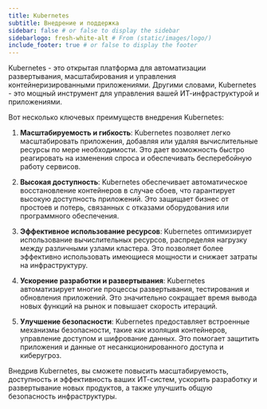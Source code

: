 ```yaml
---
title: Kubernetes
subtitle: Внедрение и поддержка
sidebar: false # or false to display the sidebar
sidebarlogo: fresh-white-alt # From (static/images/logo/)
include_footer: true # or false to display the footer
---
```


Kubernetes - это открытая платформа для автоматизации развертывания, масштабирования и управления контейнеризированными приложениями. Другими словами, Kubernetes - это мощный инструмент для управления вашей ИТ-инфраструктурой и приложениями.

Вот несколько ключевых преимуществ внедрения Kubernetes:

1. **Масштабируемость и гибкость**: Kubernetes позволяет легко масштабировать приложения, добавляя или удаляя вычислительные ресурсы по мере необходимости. Это дает возможность быстро реагировать на изменения спроса и обеспечивать бесперебойную работу сервисов.

2. **Высокая доступность**: Kubernetes обеспечивает автоматическое восстановление контейнеров в случае сбоев, что гарантирует высокую доступность приложений. Это защищает бизнес от простоев и потерь, связанных с отказами оборудования или программного обеспечения.

3. **Эффективное использование ресурсов**: Kubernetes оптимизирует использование вычислительных ресурсов, распределяя нагрузку между различными узлами кластера. Это позволяет более эффективно использовать имеющиеся мощности и снижает затраты на инфраструктуру.

4. **Ускорение разработки и развертывания**: Kubernetes автоматизирует многие процессы развертывания, тестирования и обновления приложений. Это значительно сокращает время вывода новых функций на рынок и повышает скорость итераций.

5. **Улучшение безопасности**: Kubernetes предоставляет встроенные механизмы безопасности, такие как изоляция контейнеров, управление доступом и шифрование данных. Это помогает защитить приложения и данные от несанкционированного доступа и киберугроз.

Внедрив Kubernetes, вы сможете повысить масштабируемость, доступность и эффективность ваших ИТ-систем, ускорить разработку и развертывание новых продуктов, а также улучшить общую безопасность инфраструктуры.
